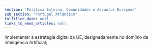 ```yaml
---
section: 'Política Externa, Comunidades e Assuntos Europeus'
sub_section: "Portugal Atlântico"
fulfilled_date: null
links_to_news_articles: null
---
```


Implementar a estratégia digital da UE, designadamente no domínio da Inteligência Artificial;